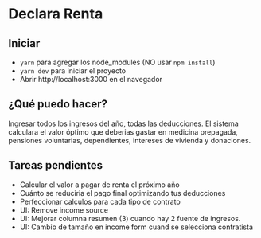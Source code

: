 # Declara Renta

## Iniciar
* `yarn` para agregar los node_modules (NO usar `npm install`)
* `yarn dev` para iniciar el proyecto
* Abrir http://localhost:3000 en el navegador

## ¿Qué puedo hacer?
Ingresar todos los ingresos del año, todas las deducciones. El sistema calculara el valor óptimo que deberias gastar en medicina prepagada, pensiones voluntarias, dependientes, intereses de vivienda y donaciones.

## Tareas pendientes
* Calcular el valor a pagar de renta el próximo año
* Cuánto se reduciria el pago final optimizando tus deducciones
* Perfeccionar calculos para cada tipo de contrato
* UI: Remove income source
* UI: Mejorar columna resumen (3) cuando hay 2 fuente de ingresos.
* UI: Cambio de tamaño en income form cuand se selecciona contratista